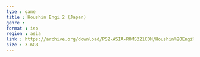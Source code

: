 ```yaml
---
type : game
title : Houshin Engi 2 (Japan)
genre : 
format : iso
region : asia
link : https://archive.org/download/PS2-ASIA-ROMS321COM/Houshin%20Engi%202%20%28Japan%29.7z
size : 3.6GB
---
```

